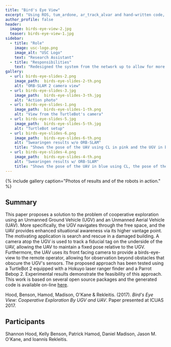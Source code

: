 ```yaml
---
title: "Bird's Eye View"
excerpt: "Using ROS, tum_ardone, ar_track_alvar and hand-written code, a TurtleBot 2 and an AR.Drone Bebop 2 team up to explore and map the surrounding environment."
author_profile: false
header:
  image: birds-eye-view-2.jpg
  teaser: birds-eye-view-1.jpg
sidebar:
  - title: "Role"
    image: usc-logo.png
    image_alt: "USC Logo"
    text: "Research Assistant"
  - title: "Responsibilities"
    text: "Redesigned the system from the network up to allow for more robust communication, tag tracking, and effective navigation. Implemented cooperative localization (CL) and scaled ORB-SLAM 2 to provide pose estimates of the UAV."
gallery:
  - url: birds-eye-slides-2.png
    image_path:  birds-eye-slides-2-th.png
    alt: "ORB-SLAM 2 camera view"
  - url: birds-eye-slides-3.jpg
    image_path:  birds-eye-slides-3-th.jpg
    alt: "Action photo"
  - url: birds-eye-slides-1.png
    image_path:  birds-eye-slides-1-th.png
    alt: "View from the TurtleBot's camera"
  - url: birds-eye-slides-5.jpg
    image_path:  birds-eye-slides-5-th.jpg
    alt: "TurtleBot setup"
  - url: birds-eye-slides-6.png
    image_path:  birds-eye-slides-6-th.png
    alt: "Swearingen results w/o ORB-SLAM"
    title: "Shows the pose of the UAV using CL in pink and the UGV in blue"
  - url: birds-eye-slides-4.png
    image_path:  birds-eye-slides-4-th.png
    alt: "Swearingen results w/ ORB-SLAM"
    title: "Shows the pose of the UAV in blue using CL, the pose of the UAV using scaled ORB-SLAM in green, and the UGV in pink"
---
```


{% include gallery caption="Photos of results and of the robots in action." %}

<h2>Summary</h2>
<p>This paper proposes a solution to the problem of cooperative exploration using an Unmanned Ground Vehicle (UGV) and an Unmanned Aerial Vehicle (UAV). More specifically, the UGV navigates through the free space, and the UAV provides enhanced situational awareness via its higher vantage point. The motivating application is search and rescue in a damaged building. A camera atop the UGV is used to track a fiducial tag on the underside of the UAV, allowing the UAV to maintain a fixed pose relative to the UGV. Furthermore, the UAV uses its front facing camera to provide a birds-eye-view to the remote operator, allowing for observation beyond obstacles that obscure the UGV's sensors. The proposed approach has been tested using a TurtleBot 2 equipped with a Hokuyo laser ranger finder and a Parrot Bebop 2. Experimental results demonstrate the feasibility of this approach. This work is based on several open source packages and the generated code is available on-line <a href="http://github.com/hoodsr/birds-eye-view">here</a>.</p>

Hood, Benson, Hamod, Madison, O'Kane & Rekleitis. (2017). <i>Bird's Eye View: Cooperative Exploration By UGV and UAV</i>. Paper presented at ICUAS 2017.
<!--<h2>Additional Information</h2>-->


<h2>Participants</h2>

Shannon Hood, Kelly Benson, Patrick Hamod, Daniel Madison, Jason M. O'Kane, and Ioannis Rekleitis.
